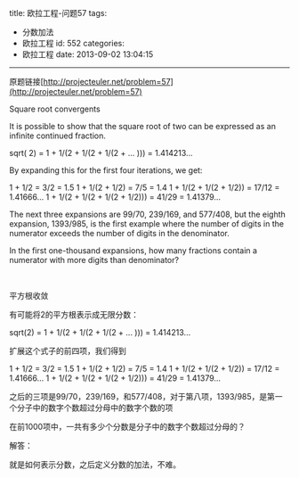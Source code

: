 title: 欧拉工程-问题57
tags:
  - 分数加法
  - 欧拉工程
id: 552
categories:
  - 欧拉工程
date: 2013-09-02 13:04:15
---

原题链接[http://projecteuler.net/problem=57](http://projecteuler.net/problem=57)


Square root convergents

It is possible to show that the square root of two can be expressed as an infinite continued fraction.

sqrt( 2) = 1 + 1/(2 + 1/(2 + 1/(2 + ... ))) = 1.414213...

By expanding this for the first four iterations, we get:

1 + 1/2 = 3/2 = 1.5
1 + 1/(2 + 1/2) = 7/5 = 1.4
1 + 1/(2 + 1/(2 + 1/2)) = 17/12 = 1.41666...
1 + 1/(2 + 1/(2 + 1/(2 + 1/2))) = 41/29 = 1.41379...

The next three expansions are 99/70, 239/169, and 577/408, but the eighth expansion, 1393/985, is the first example where the number of digits in the numerator exceeds the number of digits in the denominator.

In the first one-thousand expansions, how many fractions contain a numerator with more digits than denominator?

&nbsp;

平方根收敛

有可能将2的平方根表示成无限分数：

sqrt(2) = 1 + 1/(2 + 1/(2 + 1/(2 + ... ))) = 1.414213...

扩展这个式子的前四项，我们得到

1 + 1/2 = 3/2 = 1.5
1 + 1/(2 + 1/2) = 7/5 = 1.4
1 + 1/(2 + 1/(2 + 1/2)) = 17/12 = 1.41666...
1 + 1/(2 + 1/(2 + 1/(2 + 1/2))) = 41/29 = 1.41379...

之后的三项是99/70，239/169，和577/408，对于第八项，1393/985，是第一个分子中的数字个数超过分母中的数字个数的项

在前1000项中，一共有多少个分数是分子中的数字个数超过分母的？

解答：

就是如何表示分数，之后定义分数的加法，不难。

